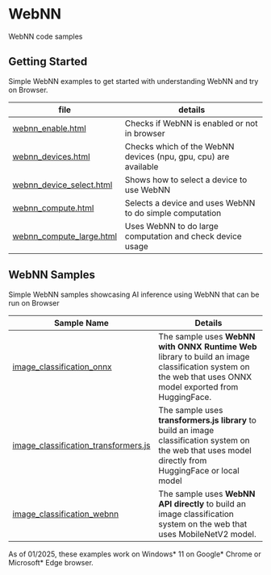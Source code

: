# WebNN
WebNN code samples

## Getting Started

Simple WebNN examples to get started with understanding WebNN and try on Browser. 

| file | details |
|---|---|
| [webnn_enable.html](getting-started/01_webnn_enable.html) | Checks if WebNN is enabled or not in browser |
| [webnn_devices.html](getting-started/02_webnn_devices.html) | Checks which of the WebNN devices (npu, gpu, cpu) are available |
| [webnn_device_select.html](getting-started/03_webnn_device_select.html) | Shows how to select a device to use WebNN |
| [webnn_compute.html](getting-started/04_webnn_compute.html) | Selects a device and uses WebNN to do simple computation |
| [webnn_compute_large.html](getting-started/05_webnn_compute_large.html) | Uses WebNN to do large computation and check device usage |

## WebNN Samples

Simple WebNN samples showcasing AI inference using WebNN that can be run on Browser

|Sample Name | Details|
|---|---|
|[image_classification_onnx](webnn-samples/image_classification_onnx)|The sample uses __WebNN with ONNX Runtime Web__ library to build an image classification system on the web that uses ONNX model exported from HuggingFace.|
|[image_classification_transformers.js](webnn-samples/image_classification_transformers.js)|The sample uses __transformers.js library__ to build an image classification system on the web that uses model directly from HuggingFace or local model|
|[image_classification_webnn](webnn-samples/image_classification_webnn)|The sample uses __WebNN API directly__ to build an image classification system on the web that uses MobileNetV2 model.|


As of 01/2025, these examples work on Windows* 11 on Google* Chrome or Microsoft* Edge browser.
